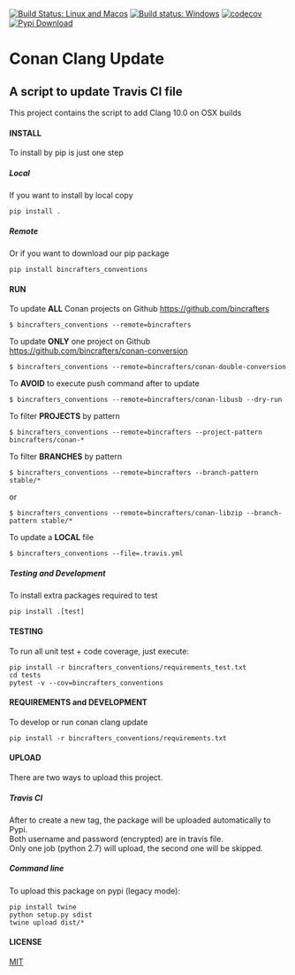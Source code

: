 [![Build Status: Linux and Macos](https://travis-ci.org/bincrafters/bincrafters-conventions.svg?branch=master)](https://travis-ci.org/bincrafters/bincrafters-conventions)
[![Build status: Windows](https://ci.appveyor.com/api/projects/status/github/bincrafters/bincrafters-conventions?svg=true)](https://ci.appveyor.com/project/bincrafters/bincrafters-conventions)
[![codecov](https://codecov.io/gh/bincrafters/bincrafters-conventions/branch/master/graph/badge.svg)](https://codecov.io/gh/bincrafters/bincrafters-conventions)
[![Pypi Download](https://img.shields.io/badge/download-pypi-blue.svg)](https://pypi.python.org/pypi/bincrafters-conventions)

# Conan Clang Update

## A script to update Travis CI file

This project contains the script to add Clang 10.0 on OSX builds

#### INSTALL
To install by pip is just one step

##### Local
If you want to install by local copy

    pip install .

##### Remote
Or if you want to download our pip package

    pip install bincrafters_conventions

#### RUN
To update **ALL** Conan projects on Github https://github.com/bincrafters

    $ bincrafters_conventions --remote=bincrafters

To update **ONLY** one project on Github https://github.com/bincrafters/conan-conversion

    $ bincrafters_conventions --remote=bincrafters/conan-double-conversion

To **AVOID** to execute push command after to update

    $ bincrafters_conventions --remote=bincrafters/conan-libusb --dry-run

To filter **PROJECTS** by pattern

    $ bincrafters_conventions --remote=bincrafters --project-pattern bincrafters/conan-*

To filter **BRANCHES** by pattern

    $ bincrafters_conventions --remote=bincrafters --branch-pattern stable/*

or

    $ bincrafters_conventions --remote=bincrafters/conan-libzip --branch-pattern stable/*

To update a **LOCAL** file

    $ bincrafters_conventions --file=.travis.yml


##### Testing and Development
To install extra packages required to test

    pip install .[test]


#### TESTING
To run all unit test + code coverage, just execute:

    pip install -r bincrafters_conventions/requirements_test.txt
    cd tests
    pytest -v --cov=bincrafters_conventions


#### REQUIREMENTS and DEVELOPMENT
To develop or run conan clang update

    pip install -r bincrafters_conventions/requirements.txt


#### UPLOAD
There are two ways to upload this project.

##### Travis CI
After to create a new tag, the package will be uploaded automatically to Pypi.  
Both username and password (encrypted) are in travis file.  
Only one job (python 2.7) will upload, the second one will be skipped.


##### Command line
To upload this package on pypi (legacy mode):

    pip install twine
    python setup.py sdist
    twine upload dist/*


#### LICENSE
[MIT](LICENSE.md)
